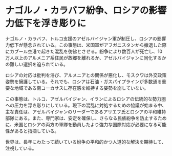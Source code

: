 # ナゴルノ・カラバフ紛争、ロシアの影響力低下を浮き彫りに

ナゴルノ・カラバフ、トルコ支援のアゼルバイジャン軍が制圧し、ロシアの影響力低下が懸念されている。この事態は、米国軍がアフガニスタンから撤退した際にカブール空港で起きた混乱を彷彿とさせる。紛争により数百人が死亡し、10万人以上のアルメニア系住民が故郷を離れるか、アゼルバイジャンに同化するかの難しい選択を迫られている。

ロシアの対応は批判を浴び、アルメニアとの関係が悪化し、モスクワは外交政策姿勢を擁護している。それでも、ロシアは石油・ガスパイプラインが多数通る重要な地域である南コーカサスに存在感を維持する姿勢を崩していない。

この事態は、トルコ、アゼルバイジャン、イランによるロシアの伝統的な勢力圏への圧力を浮き彫りにしている。現下の混乱に対処するための協議が始まる中、主な責任は、アゼルバイジャンのリーダーであるアリエフ氏とロシアの平和維持部隊にある。また、専門家は、安定を確保し、さらなる民族紛争を防止するために、米国とロシアの両方の軍隊を動員したより強力な国際対応が必要になる可能性があると指摘している。

世界は、長年にわたって続いている紛争の平和的かつ人道的な解決を期待して、注視している。

